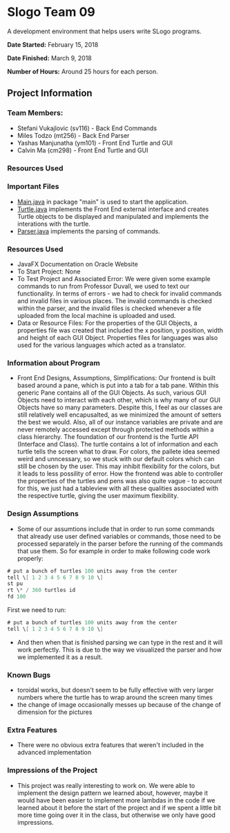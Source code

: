 # Slogo Team 09

A development environment that helps users write SLogo programs.

**Date Started:** February 15, 2018

**Date Finished:** March 9, 2018

**Number of Hours:** Around 25 hours for each person.

## Project Information
### Team Members:
* Stefani Vukajlovic (sv116) - Back End Commands
* Miles Todzo (mt256) - Back End Parser
* Yashas Manjunatha (ym101) - Front End Turtle and GUI
* Calvin Ma (cm298) - Front End Turtle and GUI

### Resources Used

### Important Files
* [Main.java](https://coursework.cs.duke.edu/CompSci308_2018Spring/slogo_team09/blob/master/src/main/Main.java) in package "main" is used to start the application.
* [Turtle.java](https://coursework.cs.duke.edu/CompSci308_2018Spring/slogo_team09/blob/master/src/Turtle/Turtle.java) implements the Front End external interface and creates Turtle objects to be displayed and manipulated and implements the interations with the turtle.
* [Parser.java](https://coursework.cs.duke.edu/CompSci308_2018Spring/slogo_team09/blob/master/src/commands/Parser.java) implements the parsing of commands.

### Resources Used
* JavaFX Documentation on Oracle Website
* To Start Project: None
* To Test Project and Associated Error: We were given some example commands to run from Professor Duvall, we used to text our functionality. In terms of errors - we had to check for invalid commands and invalid files in various places. The invalid commands is checked within the parser, and the invalid files is checked whenever a file uploaded from the local machine is uploaded and used. 
* Data or Resource Files: For the properties of the GUI Objects, a properties file was created that included the x position, y position, width and height of each GUI Object. Properties files for languages was also used for the various languages which acted as a translator. 

### Information about Program
* Front End Designs, Assumptions, Simplifications: Our frontend is built based around a pane, which is put into a tab for a tab pane. Within this generic Pane contains all of the GUI Objects. As such, various GUI Objects need to interact with each other, which is why many of our GUI Objects have so many parameters. Despite this, I feel as our classes are still relatively well encapusalted, as we minimized the amount of setters the best we would. Also, all of our instance variables are private and are never remotely accessed except through protected methods within a class hierarchy. The foundation of our frontend is the Turtle API (Interface and Class). The turtle contains a lot of information and each turtle tells the screen what to draw. For colors, the pallete idea seemed weird and unncessary, so we stuck with our default colors which can still be chosen by the user. This may inhibit flexibility for the colors, but it leads to less possility of error. How the frontend was able to controller the properties of the turtles and pens was also quite vague - to account for this, we just had a tableview with all these qualities associated with the respective turtle, giving the user maximum flexibility. 


### Design Assumptions
* Some of our assumtions include that in order to run some commands that already use user defined variables or commands, those need to be processed separately in the parser before the running of the commands that use them. So for example in order to make following code work properly:

```java
# put a bunch of turtles 100 units away from the center
tell \[ 1 2 3 4 5 6 7 8 9 10 \]
st pu
rt \* / 360 turtles id
fd 100

```

First we need to run:

```java
# put a bunch of turtles 100 units away from the center
tell \[ 1 2 3 4 5 6 7 8 9 10 \]
```

* And then when that is finished parsing we can type in the rest and it will work perfectly. This is due to the way we visualized the parser and how we implemented it as a result.

### Known Bugs
* toroidal works, but doesn't seem to be fully effective with very larger numbers where the turtle has to wrap around the screen many times
* the change of image occasionally messes up because of the change of dimension for the pictures

### Extra Features
* There were no obvious extra features that weren't included in the advanced implementation

### Impressions of the Project
* This project was really interesting to work on. We were able to implement the design pattern we learned about, however, maybe it would have been easier to implement more lambdas in the code if we learned about it before the start of the project and if we spent a little bit more time going over it in the class, but otherwise we only have good impressions. 